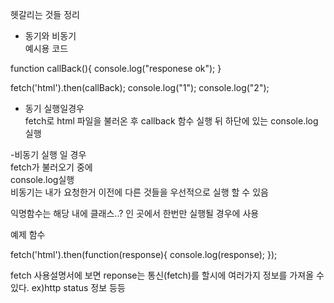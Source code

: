 헷갈리는 것들 정리

- 동기와 비동기  
  예시용 코드

function callBack(){
console.log("responese ok");
}

fetch('html').then(callBack);
console.log("1");
console.log("2");

- 동기 실행일경우  
  fetch로 html 파일을 불러온 후 callback 함수 실행 뒤 하단에 있는 console.log실행

-비동기 실행 일 경우  
fetch가 불러오기 중에  
console.log실행  
 비동기는 내가 요청한거 이전에 다른 것들을 우선적으로 실행 할 수 있음

익명함수는 해당 내에 클래스..? 인 곳에서 한번만 실행될 경우에 사용

예제 함수

fetch('html').then(function(response){
console.log(response);
});

fetch 사용설명서에 보면 reponse는 통신(fetch)를 할시에 여러가지 정보를 가져올 수
있다. ex)http status 정보 등등
